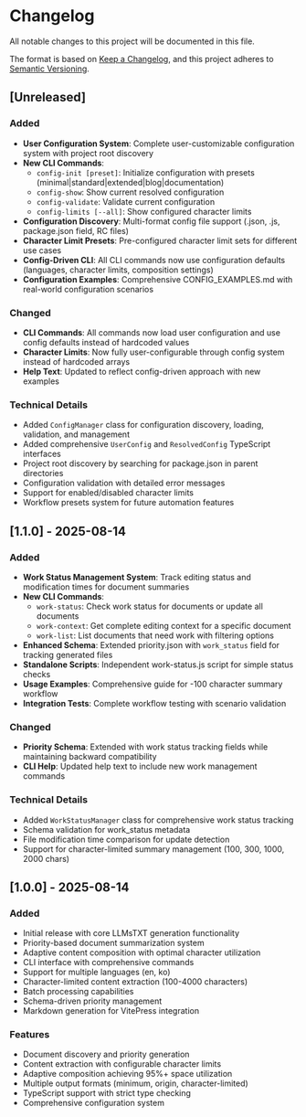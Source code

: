 # Changelog

All notable changes to this project will be documented in this file.

The format is based on [Keep a Changelog](https://keepachangelog.com/en/1.0.0/),
and this project adheres to [Semantic Versioning](https://semver.org/spec/v2.0.0.html).

## [Unreleased]

### Added
- **User Configuration System**: Complete user-customizable configuration system with project root discovery
- **New CLI Commands**:
  - `config-init [preset]`: Initialize configuration with presets (minimal|standard|extended|blog|documentation)
  - `config-show`: Show current resolved configuration
  - `config-validate`: Validate current configuration 
  - `config-limits [--all]`: Show configured character limits
- **Configuration Discovery**: Multi-format config file support (.json, .js, package.json field, RC files)
- **Character Limit Presets**: Pre-configured character limit sets for different use cases
- **Config-Driven CLI**: All CLI commands now use configuration defaults (languages, character limits, composition settings)
- **Configuration Examples**: Comprehensive CONFIG_EXAMPLES.md with real-world configuration scenarios

### Changed
- **CLI Commands**: All commands now load user configuration and use config defaults instead of hardcoded values
- **Character Limits**: Now fully user-configurable through config system instead of hardcoded arrays
- **Help Text**: Updated to reflect config-driven approach with new examples

### Technical Details
- Added `ConfigManager` class for configuration discovery, loading, validation, and management
- Added comprehensive `UserConfig` and `ResolvedConfig` TypeScript interfaces
- Project root discovery by searching for package.json in parent directories
- Configuration validation with detailed error messages
- Support for enabled/disabled character limits
- Workflow presets system for future automation features

## [1.1.0] - 2025-08-14

### Added
- **Work Status Management System**: Track editing status and modification times for document summaries
- **New CLI Commands**:
  - `work-status`: Check work status for documents or update all documents  
  - `work-context`: Get complete editing context for a specific document
  - `work-list`: List documents that need work with filtering options
- **Enhanced Schema**: Extended priority.json with `work_status` field for tracking generated files
- **Standalone Scripts**: Independent work-status.js script for simple status checks
- **Usage Examples**: Comprehensive guide for -100 character summary workflow
- **Integration Tests**: Complete workflow testing with scenario validation

### Changed
- **Priority Schema**: Extended with work status tracking fields while maintaining backward compatibility
- **CLI Help**: Updated help text to include new work management commands

### Technical Details
- Added `WorkStatusManager` class for comprehensive work status tracking
- Schema validation for work_status metadata  
- File modification time comparison for update detection
- Support for character-limited summary management (100, 300, 1000, 2000 chars)

## [1.0.0] - 2025-08-14

### Added
- Initial release with core LLMsTXT generation functionality
- Priority-based document summarization system
- Adaptive content composition with optimal character utilization  
- CLI interface with comprehensive commands
- Support for multiple languages (en, ko)
- Character-limited content extraction (100-4000 characters)
- Batch processing capabilities
- Schema-driven priority management
- Markdown generation for VitePress integration

### Features
- Document discovery and priority generation
- Content extraction with configurable character limits
- Adaptive composition achieving 95%+ space utilization
- Multiple output formats (minimum, origin, character-limited)
- TypeScript support with strict type checking
- Comprehensive configuration system